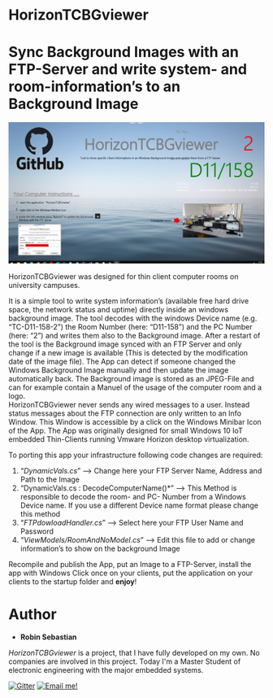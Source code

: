 # HorizonTCBGviewer
# Sync Background Images with an FTP-Server and write system- and room-information’s to an Background Image 

![Alt text](DemoDesktopt.jpg?raw=true "Demo Sreen Shoot")

HorizonTCBGviewer was designed for thin client computer rooms on university campuses. 

It is a simple tool to write system information’s (available free hard drive space, the network status and uptime) directly inside an windows background image. The tool decodes with the windows Device name (e.g. “TC-D11-158-2”) the Room Number (here: “D11-158”) and the PC Number (here: “2”) and writes them also to the Background image. 
After a restart of the tool is the Background image synced with an FTP Server and only change if a new image is available (This is detected by the modification date of the image file).  The App can detect if someone changed the Windows Background Image manually and then update the image automatically back. The Background image is stored as an JPEG-File and can for example contain a Manuel of the usage of the computer room and a logo.   
HorizonTCBGviewer never sends any wired messages to a user. Instead status messages about the FTP connection are only written to an Info Window. This Window is accessible by a click on the Windows Minibar Icon of the App.
The App was originally designed for small Windows 10 IoT embedded Thin-Clients running Vmware Horizon desktop virtualization. 

To porting this app your infrastructure following code changes are required: 
1.	“*DynamicVals.cs*” --> Change here your FTP Server Name, Address and Path to the Image
2.	 “DynamicVals.cs : DecodeComputerName()*” --> This Method is responsible to decode the room- and PC- Number from a Windows Device name. If you use a different Device name format please change this method    
3.	“*FTPdowloadHandler.cs*” --> Select here your FTP User Name and Password 
4.	“*ViewModels/RoomAndNoModel.cs*” --> Edit this file to add or change information’s to show on the background Image

Recompile and publish the App, put an Image to a FTP-Server, install the app with Windows Click once on your clients, put the application on your clients to the startup folder and **enjoy**!   

# Author
* **Robin Sebastian**

*HorizonTCBGviewer* is a project, that I have fully developed on my own. No companies are involved in this project.
Today I'm a Master Student of electronic engineering with the major embedded systems. 

[![Gitter](https://badges.gitter.im/rsyocto/community.svg)](https://gitter.im/rsyocto/community?utm_source=badge&utm_medium=badge&utm_campaign=pr-badge)
[![Email me!](https://img.shields.io/badge/Ask%20me-anything-1abc9c.svg)](mailto:git@robseb.de)


